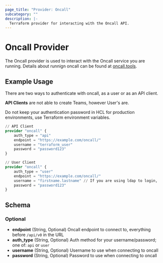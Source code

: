 ```yaml
---
page_title: "Provider: Oncall"
subcategory: ""
description: |-
  Terraform provider for interacting with the Oncall API.
---
```


# Oncall Provider

The Oncall provider is used to interact with the Oncall service you are running. Details about runnign oncall can be found at [oncall.tools](https://oncall.tools).

## Example Usage

There are two ways to authenticate with oncall, as a user or as an API client. 

**API Clients** are not able to create Teams, however User's are.

Do not keep your authentication password in HCL for production environments, use Terraform environment variables.

```terraform
// API Client
provider "oncall" {
    auth_type = "api"
    endpoint = "https://example.com/oncall/"
    username = "terraform_user"
    password = "password123"
}

// User Client
provider "oncall" {
    auth_type = "user"
    endpoint = "https://example.com/oncall/"
    username = "firstname.lastname" // If you are using ldap to login, this is the ldap username
    password = "password123" 
}
```

## Schema

### Optional

- **endpoint** (String, Optional) Oncall endpoint to connect to, everything before `/api/v0` in the URL
- **auth_type** (String, Optional) Auth method for your username/password; one of: `api` or `user`
- **username** (String, Optional) Username to use when connecting to oncall
- **password** (String, Optional) Password to use when connecting to oncall
